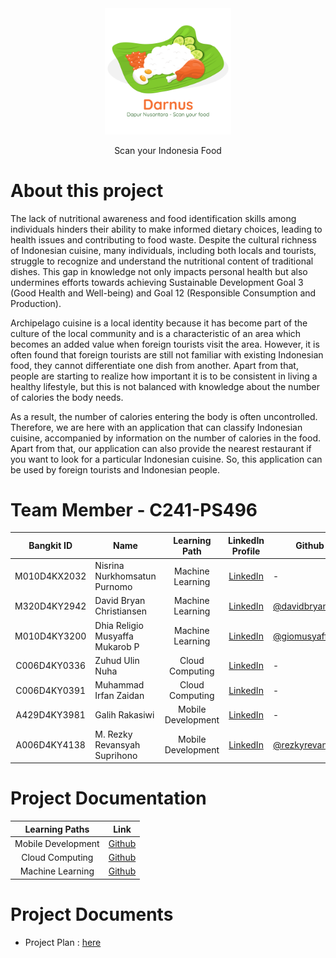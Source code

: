<div align="center">
  <img src="https://github.com/Dapur-Nusantara-Bangkit-2024-Batch-2/.github/blob/main/profile/assets/logodarnus%201.png" alt="Logo NutriKita" style="width: 40%;">
  <p>Scan your Indonesia Food</p>
</div>

# About this project
The lack of nutritional awareness and food identification skills among individuals hinders their ability to make informed dietary choices, leading to health issues and contributing to food waste. Despite the cultural richness of Indonesian cuisine, many individuals, including both locals and tourists, struggle to recognize and understand the nutritional content of traditional dishes. This gap in knowledge not only impacts personal health but also undermines efforts towards achieving Sustainable Development Goal 3 (Good Health and Well-being) and Goal 12 (Responsible Consumption and Production).

Archipelago cuisine is a local identity because it has become part of the culture of the local community and is a characteristic of an area which becomes an added value when foreign tourists visit the area. However, it is often found that foreign tourists are still not familiar with existing Indonesian food, they cannot differentiate one dish from another. Apart from that, people are starting to realize how important it is to be consistent in living a healthy lifestyle, but this is not balanced with knowledge about the number of calories the body needs. 

As a result, the number of calories entering the body is often uncontrolled. Therefore, we are here with an application that can classify Indonesian cuisine, accompanied by information on the number of calories in the food. Apart from that, our application can also provide the nearest restaurant if you want to look for a particular Indonesian cuisine. So, this application can be used by foreign tourists and Indonesian people.

# Team Member - C241-PS496
<div align="center">
  
| Bangkit ID       |           Name            |   Learning Path    | LinkedIn Profile | Github | Status |
|:----------------:|---------------------------|:------------------:|:-----------------------------------------:|-------------------------------------------------------------------|:---------------------------------|
| M010D4KX2032      | Nisrina Nurkhomsatun Purnomo  | Machine Learning   | [LinkedIn](https://www.linkedin.com/in/nisrinanpurnomo/) | - | Active |
| M320D4KY2942      | David Bryan Christiansen   | Machine Learning   | [LinkedIn](https://www.linkedin.com/in/davidbryanc/) | [@davidbryanc](https://github.com/davidbryanc) | Active |
| M010D4KY3200      | Dhia Religio Musyaffa Mukarob P          | Machine Learning    | [LinkedIn](https://www.linkedin.com/in/dhiareligio/) | [@giomusyaffa](https://github.com/giomusyaffa) | Active |
| C006D4KY0336      | Zuhud Ulin Nuha     | Cloud Computing    | [LinkedIn](https://www.linkedin.com/in/zuhud-ulin-nuha/) | - | Active |
| C006D4KY0391      | Muhammad Irfan Zaidan             | Cloud Computing | [LinkedIn](https://www.linkedin.com/in/mirfanzaidann/) | - | Active |
| A429D4KY3981       | Galih Rakasiwi              | Mobile Development | [LinkedIn](https://www.linkedin.com/in/galih-rakasiwi-25a5842a4/) | - | Active |
| A006D4KY4138       | M. Rezky Revansyah Suprihono | Mobile Development   | [LinkedIn](https://www.linkedin.com/in/rezkyrevansyah/) | [@rezkyrevansyah](https://github.com/rezkyrevansyah) | Active |

</div>

# Project Documentation
|   Learning Paths   |                                Link                                |
| :----------------: | :----------------------------------------------------------------: |
| Mobile Development | [Github](https://github.com/Dapur-Nusantara-Bangkit-2024-Batch-2/mobile-development) |
|  Cloud Computing  | [Github]()  |
|   Machine Learning  | [Github]()  |

# Project Documents
- Project Plan : [here](https://docs.google.com/document/d/1ovYRkL2Bs03VHfwmxqueTz2HmTsnz_SQEJc4XopDPCQ/edit?usp=sharing)
